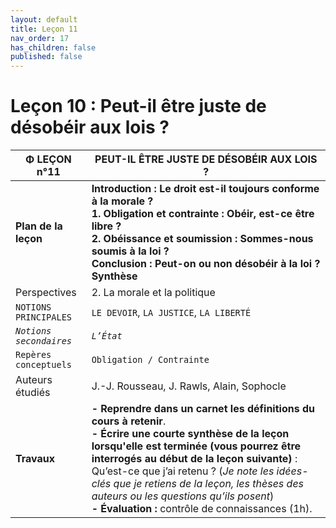 ```yaml
---
layout: default
title: Leçon 11
nav_order: 17
has_children: false
published: false
---
```


# Leçon 10 : Peut-il être juste de désobéir aux lois ?

| Φ LEÇON n°11     | PEUT-IL ÊTRE JUSTE DE DÉSOBÉIR AUX LOIS ?      |
| ----------------------- | ---------------------- |
| **Plan de la leçon**    | **Introduction : Le droit est-il toujours conforme à la morale ? <br />1. Obligation et contrainte : Obéir, est-ce être libre ?<br />2. Obéissance et soumission : Sommes-nous soumis à la loi ?<br />Conclusion : Peut-on ou non désobéir à la loi ? <br> Synthèse**   |
| Perspectives           | 2. La morale et la politique      |
| `NOTIONS PRINCIPALES`   | `LE DEVOIR`, `LA JUSTICE`, `LA LIBERTÉ`      |
| *`Notions secondaires`* | *`L’État`*         |
| `Repères conceptuels`   | `Obligation / Contrainte`         |
| Auteurs étudiés         | J.-J. Rousseau, J. Rawls, Alain, Sophocle     |
| **Travaux**       | **- Reprendre dans un carnet les définitions du cours à retenir**. <br>**- Écrire une courte synthèse de la leçon lorsqu'elle est terminée (vous pourrez être interrogés au début de la leçon suivante)** : Qu’est-ce que j’ai retenu ? (*Je note les idées-clés que je retiens de la leçon, les thèses des auteurs ou les questions qu’ils posent*) <br>**- Évaluation :** contrôle de connaissances (1h). |

